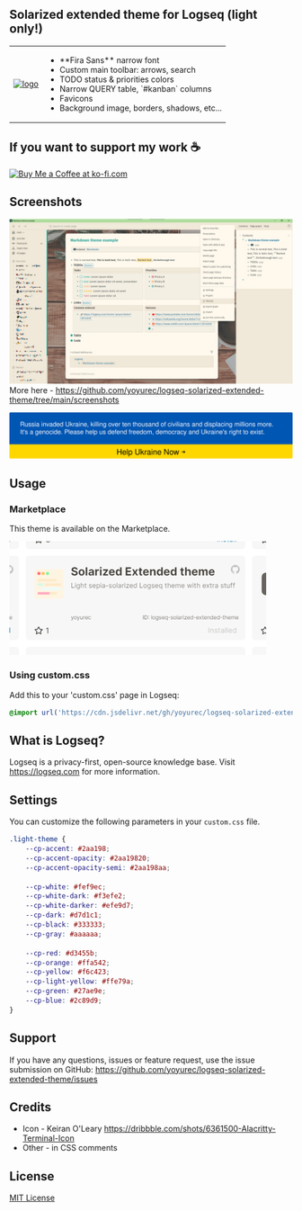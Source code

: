 ## Solarized extended theme for Logseq (light only!)
<table border="0">
 <tr>
    <td>
        <p align="center">
            <a href="https://github.com/yoyurec/logseq-solarized-extended-theme">
                <img src="https://raw.githubusercontent.com/yoyurec/logseq-solarized-extended-theme/main/icon.png" alt="logo" height="128" />
            </a>
        </p>
    </td>
    <td>
        <ul>
            <li>**Fira Sans** narrow font
            <li>Custom main toolbar: arrows, search
            <li>TODO status & priorities colors
            <li>Narrow QUERY table, `#kanban` columns
            <li>Favicons
            <li>Background image, borders, shadows, etc...
        </ui>
    </td>
 </tr>
</table>

## If you want to support my work ☕
<a href='https://ko-fi.com/yoyurec' target='_blank'><img height='36' style='border:0px;height:36px;' src='https://cdn.ko-fi.com/cdn/kofi1.png?v=3' border='0' alt='Buy Me a Coffee at ko-fi.com' /></a>

## Screenshots
![Light Mode](screenshots/light.png)
More here - https://github.com/yoyurec/logseq-solarized-extended-theme/tree/main/screenshots

[![SWUbanner](https://raw.githubusercontent.com/vshymanskyy/StandWithUkraine/main/banner2-direct.svg)](https://vshymanskyy.github.io/StandWithUkraine)

## Usage
### Marketplace
This theme is available on the Marketplace.

![](./screenshots/market.png)

### Using custom.css
Add this to your 'custom.css' page in Logseq:
```css
@import url('https://cdn.jsdelivr.net/gh/yoyurec/logseq-solarized-extended-theme@main/custom.css');
```

## What is Logseq?
Logseq is a privacy-first, open-source knowledge base. Visit https://logseq.com for more information.

## Settings
You can customize the following parameters in your `custom.css` file.

```css
.light-theme {
    --cp-accent: #2aa198;
    --cp-accent-opacity: #2aa19820;
    --cp-accent-opacity-semi: #2aa198aa;

    --cp-white: #fef9ec;
    --cp-white-dark: #f3efe2;
    --cp-white-darker: #efe9d7;
    --cp-dark: #d7d1c1;
    --cp-black: #333333;
    --cp-gray: #aaaaaa;

    --cp-red: #d3455b;
    --cp-orange: #ffa542;
    --cp-yellow: #f6c423;
    --cp-light-yellow: #ffe79a;
    --cp-green: #27ae9e;
    --cp-blue: #2c89d9;
}
```

## Support
If you have any questions, issues or feature request, use the issue submission on GitHub: https://github.com/yoyurec/logseq-solarized-extended-theme/issues

## Credits

-   Icon - Keiran O'Leary https://dribbble.com/shots/6361500-Alacritty-Terminal-Icon
-   Other - in CSS comments

## License

[MIT License](./LICENSE)

